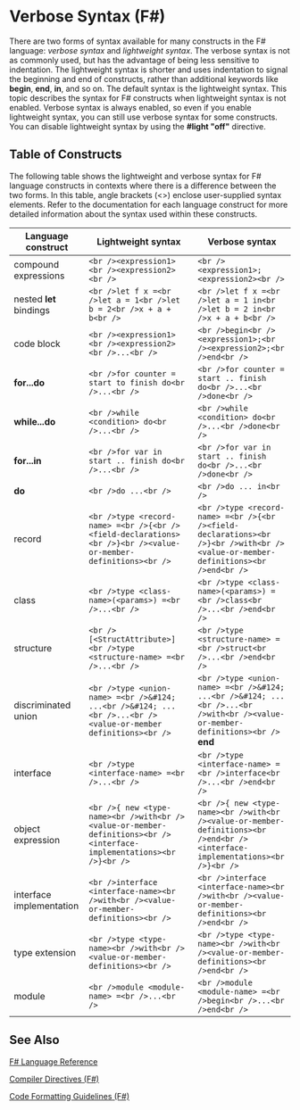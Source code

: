 # Verbose Syntax (F#)

There are two forms of syntax available for many constructs in the F# language: *verbose syntax* and *lightweight syntax*. The verbose syntax is not as commonly used, but has the advantage of being less sensitive to indentation. The lightweight syntax is shorter and uses indentation to signal the beginning and end of constructs, rather than additional keywords like **begin**, **end**, **in**, and so on. The default syntax is the lightweight syntax. This topic describes the syntax for F# constructs when lightweight syntax is not enabled. Verbose syntax is always enabled, so even if you enable lightweight syntax, you can still use verbose syntax for some constructs. You can disable lightweight syntax by using the **#light "off"** directive.


## Table of Constructs
The following table shows the lightweight and verbose syntax for F# language constructs in contexts where there is a difference between the two forms. In this table, angle brackets (&lt;&gt;) enclose user-supplied syntax elements. Refer to the documentation for each language construct for more detailed information about the syntax used within these constructs.



|Language construct|Lightweight syntax|Verbose syntax|
|------------------|------------------|--------------|
|compound expressions|```<br /><expression1><br /><expression2><br />```|```<br /><expression1>; <expression2><br />```|
|nested **let** bindings|```<br />let f x =<br />let a = 1<br />let b = 2<br />x + a + b<br />```|```<br />let f x =<br />let a = 1 in<br />let b = 2 in<br />x + a + b<br />```|
|code block|```<br /><expression1><br /><expression2><br />...<br />```|```<br />begin<br /><expression1>;<br /><expression2>;<br />end<br />```|
|**for...do**|```<br />for counter = start to finish do<br />...<br />```|```<br />for counter = start .. finish do<br />...<br />done<br />```|
|**while...do**|```<br />while <condition> do<br />...<br />```|```<br />while <condition> do<br />...<br />done<br />```|
|**for...in**|```<br />for var in start .. finish do<br />...<br />```|```<br />for var in start .. finish do<br />...<br />done<br />```|
|**do**|```<br />do ...<br />```|```<br />do ... in<br />```|
|record|```<br />type <record-name> =<br />{<br /><field-declarations><br />}<br /><value-or-member-definitions><br />```|```<br />type <record-name> =<br />{<br /><field-declarations><br />}<br />with<br /><value-or-member-definitions><br />end<br />```|
|class|```<br />type <class-name>(<params>) =<br />...<br />```|```<br />type <class-name>(<params>) =<br />class<br />...<br />end<br />```|
|structure|```<br />[<StructAttribute>]<br />type <structure-name> =<br />...<br />```|```<br />type <structure-name> =<br />struct<br />...<br />end<br />```|
|discriminated union|```<br />type <union-name> =<br />&#124; ...<br />&#124; ...<br />...<br /><value-or-member definitions><br />```|```<br />type <union-name> =<br />&#124; ...<br />&#124; ...<br />...<br />with<br /><value-or-member-definitions><br />```<br />**end**|
|interface|```<br />type <interface-name> =<br />...<br />```|```<br />type <interface-name> =<br />interface<br />...<br />end<br />```|
|object expression|```<br />{ new <type-name><br />with<br /><value-or-member-definitions><br /><interface-implementations><br />}<br />```|```<br />{ new <type-name><br />with<br /><value-or-member-definitions><br />end<br /><interface-implementations><br />}<br />```|
|interface implementation|```<br />interface <interface-name><br />with<br /><value-or-member-definitions><br />```|```<br />interface <interface-name><br />with<br /><value-or-member-definitions><br />end<br />```|
|type extension|```<br />type <type-name><br />with<br /><value-or-member-definitions><br />```|```<br />type <type-name><br />with<br /><value-or-member-definitions><br />end<br />```|
|module|```<br />module <module-name> =<br />...<br />```|```<br />module <module-name> =<br />begin<br />...<br />end<br />```|

## See Also
[F&#35; Language Reference](FSharp+Language+Reference.md)

[Compiler Directives &#40;F&#35;&#41;](Compiler+Directives+%28FSharp%29.md)

[Code Formatting Guidelines &#40;F&#35;&#41;](Code+Formatting+Guidelines+%28FSharp%29.md)


